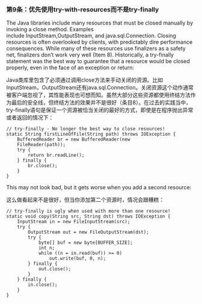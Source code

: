### 第9条：优先使用try-with-resources而不是try-finally

The Java libraries include many resources that must be closed manually by invoking a close method. Examples  
 include InputStream,OutputStream, and java.sql.Connection. Closing resources is often overlooked by clients, with predictably dire performance consequences. While many of these resources use finalizers as a safety net, finalizers don’t work very well \(Item 8\). Historically, a try-finally statement was the best way to guarantee that a resource would be closed properly, even in the face of an exception or return:

Java类库里包含了必须通过调用close方法来手动关闭的资源。比如InputStream，OutputStream还有java.sql.Connection。关闭资源这个动作通常被客户端忽视了，其性能表现也可想而知。虽然大部分这些资源都使用终结方法作为最后的安全线，但终结方法的效果并不是很好（条目8）。在过去的实践当中，try-finally语句是保证一个资源被恰当关闭的最好的方式，即使是在程序抛出异常或者返回的情况下：

```
// try-finally - No longer the best way to close resources!
static String firstLineOfFile(String path) throws IOException { 
    BufferedReader br = new BufferedReader(new
    FileReader(path)); 
    try {
        return br.readLine(); 
    } finally {
        br.close(); 
    }
}
```

This may not look bad, but it gets worse when you add a second resource:

这么做看起来不是很好，但当你添加第二个资源时，情况会跟糟糕：

```
// try-finally is ugly when used with more than one resource!
static void copy(String src, String dst) throws IOException {
    InputStream in = new FileInputStream(src); 
    try {
        OutputStream out = new FileOutputStream(dst); 
        try {
            byte[] buf = new byte[BUFFER_SIZE]; 
            int n;
            while ((n = in.read(buf)) >= 0)
                out.write(buf, 0, n); 
        } finally {
            out.close();
        }
    } finally {
        in.close(); 
    }
}
```



